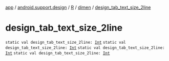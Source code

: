 [app](../../../index.md) / [android.support.design](../../index.md) / [R](../index.md) / [dimen](index.md) / [design_tab_text_size_2line](.)

# design_tab_text_size_2line

`static val design_tab_text_size_2line: `[`Int`](https://kotlinlang.org/api/latest/jvm/stdlib/kotlin/-int/index.html)
`static val design_tab_text_size_2line: `[`Int`](https://kotlinlang.org/api/latest/jvm/stdlib/kotlin/-int/index.html)
`static val design_tab_text_size_2line: `[`Int`](https://kotlinlang.org/api/latest/jvm/stdlib/kotlin/-int/index.html)
`static val design_tab_text_size_2line: `[`Int`](https://kotlinlang.org/api/latest/jvm/stdlib/kotlin/-int/index.html)